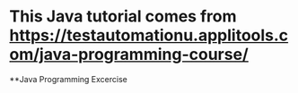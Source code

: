 # This Java tutorial comes from https://testautomationu.applitools.com/java-programming-course/
**Java Programming Excercise
